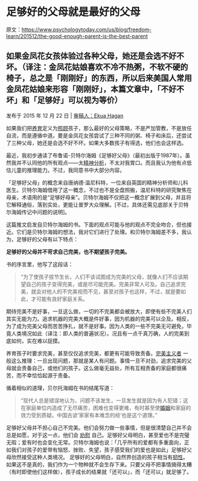 # 足够好的父母就是最好的父母

原文：https://www.psychologytoday.com/us/blog/freedom-learn/201512/the-good-enough-parent-is-the-best-parent

## 如果金凤花女孩体验过各种父母，她还是会选不好不坏。（译注：金凤花姑娘喜欢不冷不热粥，不软不硬的椅子，总之是「刚刚好」的东西，所以后来美国人常用金凤花姑娘来形容「刚刚好」，本篇文章中，「不好不坏」和「足够好」可以视为等价）

发布于 2015 年 12 月 22 日 | [审稿人：Ekua Hagan](https://www.psychologytoday.com/us/docs/editorial-process)

如果我们把[养育](https://www.psychologytoday.com/us/basics/parenting)定义为[照顾](https://www.psychologytoday.com/us/basics/caregiving)孩子，那么最好的父母策略，不是严加管教，不是放任自流，而是遵循中道。要是金凤花女孩尝试了三种不同的粥、椅子和床后，还尝试了三种父母，她还是会选不好不坏。如果大多数孩子有得选，他们也会这样选。

最近，我初步通读了布鲁诺-贝特尔海姆《足够好父母》（最初出版于1987年）。虽然我并不认同他的所有观点——太[精神分析](https://www.psychologytoday.com/us/basics/psychoanalysis)，不太对我胃口。而且我认为他有点低估儿童的推理能力。不过，我同意书中大部分内容。

「足够好父母」的概念来自唐纳德·温尼科特，一位来自英国的精神分析师和儿科医生。贝特尔海姆借用了这一概念，不过也不是全盘照搬，温尼科特的研究聚焦在母亲，术语用的是“足够好母亲”。贝特尔海姆不仅把这一概念扩展到父母，并且将它解释通俗，落到实处，更能让普罗大众理解。[不过，具体还需见底部关于贝特尔海姆传记中问题的说明]。

这篇推文启发自贝特尔海姆的书。下面的观点可能与他的观点不完全吻合，但也接近。它们是贝特尔海姆的想法，我对它们进行了处理。和贝特尔海姆差不多，我认为，足够好的父母有以下特点：

**足够好的父母并不苛求自己完美，也不期望孩子完美。**

书的序言里，他写了这段话：

> “为了使孩子拔节生长，人们不该试图成为完美的父母，就像人们不应该期望自己的孩子变得完美，或是尽可能完美。完美非常人可及。自己追求完美，就会对他人的不完美视而不见，甚至对孩子也这样，不过，就是要如此，才可能有良好家庭关系。

期待完美不是好事，一旦这么做，一切的不完美都会被放大，即使有些不完美人们其实无能为力。追求机器的完美大概是件好事，因为机器的完美可以企及。相反，为了成为完美父母而苦苦挣扎，就不是好事。因为人类的一些不完美无可避免，毕竟人类境况如此（译注：即人类的普遍状况）。况且有一点千真万确，人的完美到底如何，实在难以捉摸。

养育孩子时要求完美，甚至仅仅追求完美，都更有可能导致责备。[完美主义者](https://www.psychologytoday.com/us/basics/perfectionism) 一般这么推理：一旦出现问题，那就是某人有问题。事情一旦不对劲，追求完美的父母就会责备自己，或他们的孩子。这么做毫无益处，所有互相责备的家庭都很痛苦，而不幸恰恰起源于责备。

循着相似的道理，贝尔托海姆在书的结尾写道：

> “现代人总是错误地认为，问题不该发生，一旦发生就是因为有人犯错；这在家庭单位内造成了无尽痛苦，困难也变得更难，有时甚至使[婚姻](https://www.psychologytoday.com/us/basics/marriage)和家庭的效力受到质疑。中国古谚‘家家有本难念的经’也是这个道理。”

足够好父母并不担心自己不完美。他们会努力做一些事情，但是很清楚自己并不会总是如愿，对于这一点，他们会 [劝慰](https://www.psychologytoday.com/us/basics/forgiveness) 自己。足够好父母明白，甚至爱也不是完璧无瑕；爱有时也会变化无常。贝特尔海姆也说：「几乎所有的爱都有多重面向，正如我们对孩子的爱带有恼怒、挫败、失望，孩子感受我们的爱也是如此」足够好父母欣然接受这种人类境况。 足够好的父母明白，自然界创造的孩子相当有[韧性](https://www.psychologytoday.com/us/basics/resilience)。如果这不是真的，我们作为一个物种就不会生存下来。只要父母不把事情搞得太糟（有时即使他们这样做），孩子成长的结果就「还可以」，而「还可以」就足够了。